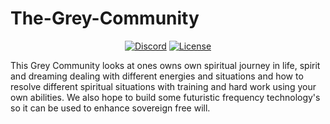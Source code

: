# The-Grey-Community

<p align="center"> 
<a href="https://discord.gg/JTdHPcwS"><img src="https://img.shields.io/static/v1?logo=discord&label=&message=Discord&color=36393f&style=flat-square" alt="Discord"></a>
<a href="https://github.com/369gtech/MIT-License/blob/main/LICENSE"><img src="https://img.shields.io/github/license/antonkomarev/github-profile-views-counter.svg?&color=green&style=flat-square" alt="License"></a>
</p>

This Grey Community looks at ones owns own spiritual journey in life, spirit and dreaming dealing with different energies and situations and how to resolve different spiritual situations with training and hard work using your own abilities. We also hope to build some futuristic frequency technology's so it can be used to enhance sovereign free will.
